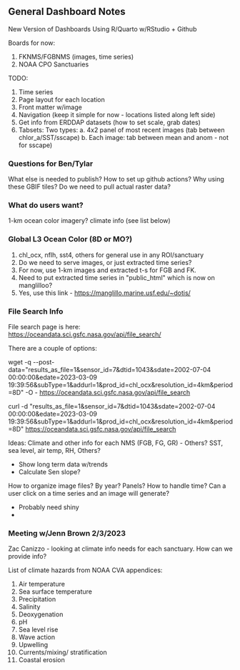 ## General Dashboard Notes


New Version of Dashboards
Using R/Quarto w/RStudio + Github

Boards for now:
1. FKNMS/FGBNMS (images, time series)
2. NOAA CPO Sanctuaries

TODO:
1. Time series
2. Page layout for each location
3. Front matter w/image
4. Navigation (keep it simple for now - locations listed along left side)
5. Get info from ERDDAP datasets (how to set scale, grab dates)
6. Tabsets: Two types:
 a. 4x2 panel of most recent images (tab between chlor_a/SST/sscape)
 b. Each image: tab between mean and anom - not for sscape)



### Questions for Ben/Tylar
What else is needed to publish?
How to set up github actions?
Why using these GBIF tiles?
Do we need to pull actual raster data?




### What do users want?
1-km ocean color imagery?
climate info (see list below)

### Global L3 Ocean Color (8D or MO?)
1. chl_ocx, nflh, sst4, others for general use in any ROI/sanctuary
2. Do we need to serve images, or just extracted time series?
3. For now, use 1-km images and extracted t-s for FGB and FK.
4. Need to put extracted time series in "public_html" which is now on manglilloo?
5. Yes, use this link - https://manglillo.marine.usf.edu/~dotis/

### File Search Info
File search page is here:
https://oceandata.sci.gsfc.nasa.gov/api/file_search/

There are a couple of options:

wget -q --post-data="results_as_file=1&sensor_id=7&dtid=1043&sdate=2002-07-04 00:00:00&edate=2023-03-09 19:39:56&subType=1&addurl=1&prod_id=chl_ocx&resolution_id=4km&period=8D" -O - https://oceandata.sci.gsfc.nasa.gov/api/file_search

curl -d "results_as_file=1&sensor_id=7&dtid=1043&sdate=2002-07-04 00:00:00&edate=2023-03-09 19:39:56&subType=1&addurl=1&prod_id=chl_ocx&resolution_id=4km&period=8D" https://oceandata.sci.gsfc.nasa.gov/api/file_search


Ideas:
Climate and other info for each NMS (FGB, FG, GR) - Others?
SST, sea level, air temp, RH, Others?
 - Show long term data w/trends
 - Calculate Sen slope?


How to organize image files? 
By year?
Panels?
How to handle time?
Can a user click on a time series and an image will generate?
 - Probably need shiny
 - 

### Meeting w/Jenn Brown 2/3/2023
Zac Canizzo - looking at climate info needs for each sanctuary.
How can we provide info?

List of climate hazards from NOAA CVA appendices:
1. Air temperature
2. Sea surface temperature
3. Precipitation
4. Salinity
5. Deoxygenation
6. pH
7. Sea level rise
8. Wave action
9. Upwelling
10. Currents/mixing/ stratification
11. Coastal erosion
